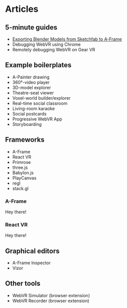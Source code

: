 <!--
title: Articles
-->

# Articles

## 5-minute guides
  * [Exporting Blender Models from Sketchfab to A-Frame](/creating/export-blender-to-aframe/)
  * Debugging WebVR using Chrome
  * Remotely debugging WebVR on Gear VR

## Example boilerplates
  * A-Painter drawing
  * 360°-video player
  * 3D-model explorer
  * Theatre-seat viewer
  * Voxel-world builder/explorer
  * Real-time social classroom
  * Living-room karaoke
  * Social postcards
  * Progressive WebVR App
  * Storyboarding

## Frameworks
  * A-Frame
  * React VR
  * Primrose
  * three.js
  * Babylon.js
  * PlayCanvas
  * regl
  * stack.gl

### A-Frame

Hey there!

### React VR

Hey there!

## Graphical editors
  * A-Frame Inspector
  * Vizor

## Other tools
  * WebVR Simulator (browser extension)
  * WebVR Recorder (browser extension)
